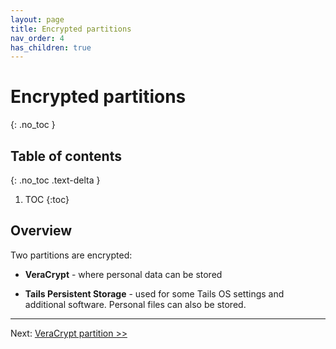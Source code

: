 ```yaml
---
layout: page
title: Encrypted partitions
nav_order: 4
has_children: true
---
```


# Encrypted partitions
{: .no_toc }

## Table of contents
{: .no_toc .text-delta }

1. TOC
   {:toc}

## Overview


Two partitions are encrypted:

* **VeraCrypt** - where personal data can be stored


* **Tails Persistent Storage** - used for some Tails OS settings and additional software. Personal files can also be stored. 

---
Next:  [VeraCrypt partition >>](veracrypt.md)